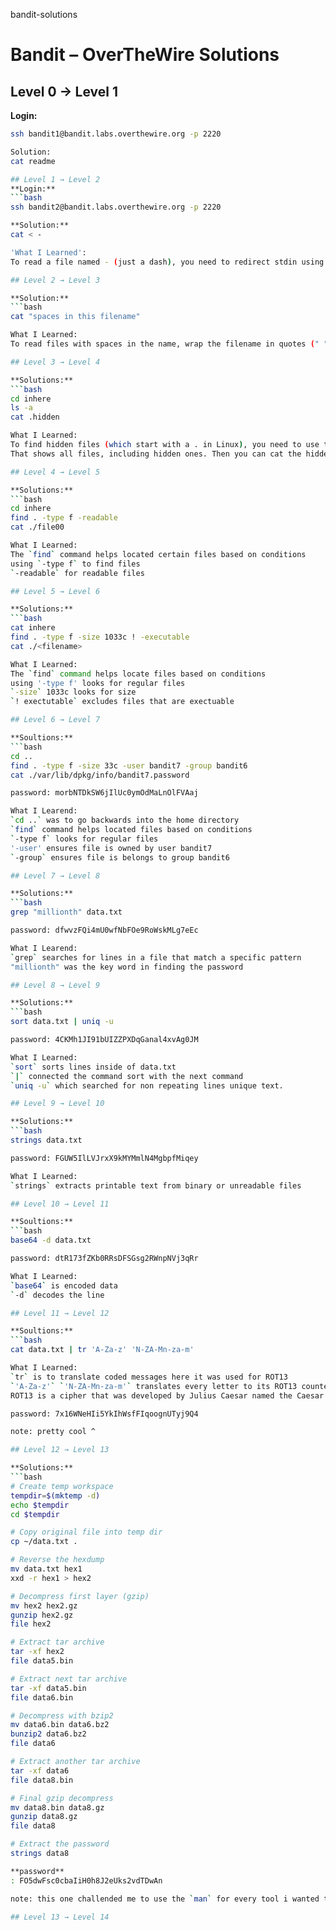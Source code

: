 bandit-solutions
# Bandit – OverTheWire Solutions

## Level 0 → Level 1
**Login:**  
```bash
ssh bandit1@bandit.labs.overthewire.org -p 2220

Solution:
cat readme

## Level 1 → Level 2
**Login:**  
```bash
ssh bandit2@bandit.labs.overthewire.org -p 2220

**Solution:**
cat < -

'What I Learned':
To read a file named - (just a dash), you need to redirect stdin using <. This tells cat to read from a file named - instead of interpreting it as an option.

## Level 2 → Level 3

**Solution:**  
```bash
cat "spaces in this filename"

What I Learned:
To read files with spaces in the name, wrap the filename in quotes (" ") so the shell treats it as one argument.

## Level 3 → Level 4

**Solutions:**
```bash
cd inhere
ls -a
cat .hidden

What I Learned:
To find hidden files (which start with a . in Linux), you need to use the -a flag with ls. 
That shows all files, including hidden ones. Then you can cat the hidden file to read its contents.

## Level 4 → Level 5

**Solutions:**
```bash
cd inhere
find . -type f -readable
cat ./file00

What I Learned:
The `find` command helps located certain files based on conditions
using `-type f` to find files 
`-readable` for readable files

## Level 5 → Level 6

**Solutions:**
```bash
cat inhere
find . -type f -size 1033c ! -executable
cat ./<filename>

What I Learned:
The `find` command helps locate files based on conditions 
using '-type f' looks for regular files 
`-size` 1033c looks for size
`! exectutable` excludes files that are exectuable

## Level 6 → Level 7

**Soultions:**
```bash
cd ..
find . -type f -size 33c -user bandit7 -group bandit6
cat ./var/lib/dpkg/info/bandit7.password

password: morbNTDkSW6jIlUc0ymOdMaLnOlFVAaj

What I Learend:
`cd ..` was to go backwards into the home directory
`find` command helps located files based on conditions
`-type f` looks for regular files
'-user' ensures file is owned by user bandit7
`-group` ensures file is belongs to group bandit6

## Level 7 → Level 8

**Solutions:**
```bash
grep "millionth" data.txt

password: dfwvzFQi4mU0wfNbFOe9RoWskMLg7eEc

What I Learend:
`grep` searches for lines in a file that match a specific pattern
"millionth" was the key word in finding the password

## Level 8 → Level 9

**Solutions:**
```bash
sort data.txt | uniq -u

password: 4CKMh1JI91bUIZZPXDqGanal4xvAg0JM

What I Learned:
`sort` sorts lines inside of data.txt
`|` connected the command sort with the next command
`uniq -u` which searched for non repeating lines unique text.

## Level 9 → Level 10

**Solutions:**
```bash
strings data.txt

password: FGUW5IlLVJrxX9kMYMmlN4MgbpfMiqey

What I Learned:
`strings` extracts printable text from binary or unreadable files

## Level 10 → Level 11

**Soultions:**
```bash
base64 -d data.txt

password: dtR173fZKb0RRsDFSGsg2RWnpNVj3qRr

What I Learned:
`base64` is encoded data
`-d` decodes the line

## Level 11 → Level 12

**Soultions:**
```bash
cat data.txt | tr 'A-Za-z' 'N-ZA-Mn-za-m'

What I Learned:
`tr` is to translate coded messages here it was used for ROT13
`'A-Za-z'` `'N-ZA-Mn-za-m'` translates every letter to its ROT13 counterpart (uppercase) (lowercase)
ROT13 is a cipher that was developed by Julius Caesar named the Caesar ciper 

password: 7x16WNeHIi5YkIhWsfFIqoognUTyj9Q4

note: pretty cool ^

## Level 12 → Level 13

**Solutions:**
```bash
# Create temp workspace
tempdir=$(mktemp -d)
echo $tempdir
cd $tempdir

# Copy original file into temp dir
cp ~/data.txt .

# Reverse the hexdump
mv data.txt hex1
xxd -r hex1 > hex2

# Decompress first layer (gzip)
mv hex2 hex2.gz
gunzip hex2.gz
file hex2

# Extract tar archive
tar -xf hex2
file data5.bin

# Extract next tar archive
tar -xf data5.bin
file data6.bin

# Decompress with bzip2
mv data6.bin data6.bz2
bunzip2 data6.bz2
file data6

# Extract another tar archive
tar -xf data6
file data8.bin

# Final gzip decompress
mv data8.bin data8.gz
gunzip data8.gz
file data8

# Extract the password
strings data8

**password**
: FO5dwFsc0cbaIiH0h8J2eUks2vdTDwAn

note: this one challended me to use the `man` for every tool i wanted to use. It was fun and took me a lot of hours (3hrs) my head kinda hurtz :P on to the next! 

## Level 13 → Level 14

































